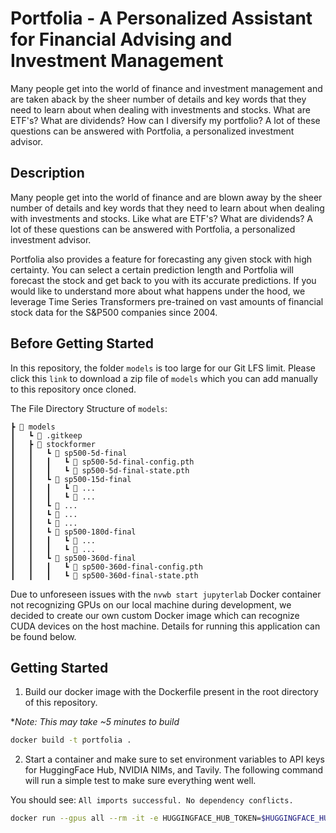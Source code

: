 # Portfolia - A Personalized Assistant for Financial Advising and Investment Management

Many people get into the world of finance and investment management and are taken aback by the sheer number of details and key words that they need to learn about when dealing with investments and stocks. What are ETF's? What are dividends? How can I diversify my portfolio? A lot of these questions can be answered with Portfolia, a personalized investment advisor.

## Description

Many people get into the world of finance and are blown away by the sheer number of details and key words that they need to learn about when dealing with investments and stocks. Like what are ETF's? What are dividends? A lot of these questions can be answered with Portfolia, a personalized investment advisor.

Portfolia also provides a feature for forecasting any given stock with high certainty. You can select a certain prediction length and Portfolia will forecast the stock and get back to you with its accurate predictions. If you would like to understand more about what happens under the hood, we leverage Time Series Transformers pre-trained on vast amounts of financial stock data for the S&P500 companies since 2004.

## Before Getting Started
In this repository, the folder `models` is too large for our Git LFS limit. Please click this `link` to download a zip file of `models` which you can add manually to this repository once cloned.

The File Directory Structure of `models`:
```
┣ 📂 models
┃   ┗ 📜 .gitkeep
┃   ┣ 📂 stockformer
┃   ┃   ┗ 📂 sp500-5d-final
┃   ┃   ┃   ┗ 📜 sp500-5d-final-config.pth
┃   ┃   ┃   ┗ 📜 sp500-5d-final-state.pth
┃   ┃   ┗ 📂 sp500-15d-final
┃   ┃   ┃   ┗ 📜 ...
┃   ┃   ┃   ┗ 📜 ...
┃   ┃   ┗ 📂 ...
┃   ┃   ┗ 📂 ...
┃   ┃   ┗ 📂 ...
┃   ┃   ┗ 📂 sp500-180d-final
┃   ┃   ┃   ┗ 📜 ...
┃   ┃   ┃   ┗ 📜 ...
┃   ┃   ┗ 📂 sp500-360d-final
┃   ┃   ┃   ┗ 📜 sp500-360d-final-config.pth
┃   ┃   ┃   ┗ 📜 sp500-360d-final-state.pth
```

Due to unforeseen issues with the `nvwb start jupyterlab` Docker container not recognizing GPUs on our local machine during development, we decided to create our own custom Docker image which can recognize CUDA devices on the host machine. Details for running this application can be found below.

## Getting Started

1) Build our docker image with the Dockerfile present in the root directory of this repository.

**Note: This may take ~5 minutes to build*

```bash
docker build -t portfolia .
```

2) Start a container and make sure to set environment variables to API keys for HuggingFace Hub, NVIDIA NIMs, and Tavily. The following command will run a simple test to make sure everything went well.

You should see: `All imports successful. No dependency conflicts.`
```bash
docker run --gpus all --rm -it -e HUGGINGFACE_HUB_TOKEN=$HUGGINGFACE_HUB_TOKEN -e NVIDIA_API_KEY=$NVIDIA_API_KEY -e TAVILY_API_KEY=$TAVILY_API_KEY portfolia python3 code/test.py
```
